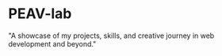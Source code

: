 # PEAV-lab
"A showcase of my projects, skills, and creative journey in web development and beyond."
